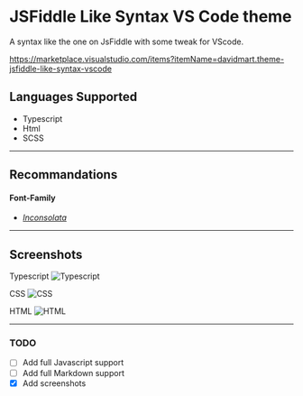 # JSFiddle Like Syntax VS Code theme

A syntax like the one on JsFiddle with some tweak for VScode.

https://marketplace.visualstudio.com/items?itemName=davidmart.theme-jsfiddle-like-syntax-vscode

## Languages Supported
  - Typescript
  - Html
  - SCSS

---

## Recommandations

#### Font-Family
- [*Inconsolata*](http://levien.com/type/myfonts/inconsolata.html)


---

## Screenshots

Typescript
![Typescript](https://raw.githubusercontent.com/david-mart/theme-jsfiddle-like-syntax-vscode/master/screenshots/typescript.png)

CSS
![CSS](https://raw.githubusercontent.com/david-mart/theme-jsfiddle-like-syntax-vscode/master/screenshots/css.png)

HTML
![HTML](https://raw.githubusercontent.com/david-mart/theme-jsfiddle-like-syntax-vscode/master/screenshots/html.png)

---


### TODO
- [ ] Add full Javascript support 
- [ ] Add full Markdown support
- [x] Add screenshots